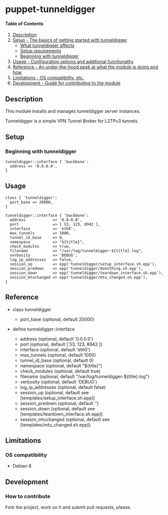 # puppet-tunneldigger

#### Table of Contents

1. [Description](#description)
1. [Setup - The basics of getting started with tunneldigger](#setup)
    * [What tunneldigger affects](#what-tunneldigger-affects)
    * [Setup requirements](#setup-requirements)
    * [Beginning with tunneldigger](#beginning-with-tunneldigger)
1. [Usage - Configuration options and additional functionality](#usage)
1. [Reference - An under-the-hood peek at what the module is doing and how](#reference)
1. [Limitations - OS compatibility, etc.](#limitations)
1. [Development - Guide for contributing to the module](#development)

## Description

This module installs and manages tunneldigger server instances.

Tunneldigger is a simple VPN Tunnel Broker for L2TPv3 tunnels.

## Setup

### Beginning with tunneldigger

```puppet
tunneldigger::interface { 'backbone':
  address => '0.0.0.0',
}
```

## Usage

```puppet
class { 'tunneldigger':
  port_base => 20000,
}

tunneldigger::interface { 'backbone':
  address            => '0.0.0.0',
  port               => [ 53, 123, 8942 ],
  interface          => 'eth0',
  max_tunnels        => 1000,
  tunnel_id_base     => 0,
  namespace          => "${title}",
  check_modules      => true,
  filename           => "/var/log/tunneldigger-${title}.log",
  verbosity          => 'DEBUG',
  log_ip_addresses   => false,
  session_up         => epp('tunneldigger/setup_interface.sh.epp'),
  session_predown    => epp('tunneldigger/donothing.sh.epp'),
  session_down       => epp('tunneldigger/teardown_interface.sh.epp'),
  session_mtuchanged => epp('tunneldigger/mtu_changed.sh.epp'),
}
```

## Reference

* class tunneldigger
  * port_base (optional, default 20000)

* define tunneldigger::interface
  * address (optional, default '0.0.0.0')
  * port (optional, default [ 53, 123, 8942 ])
  * interface (optional, default 'eth0')
  * max\_tunnels (optional, default 1000)
  * tunnel\_id\_base (optional, default 0)
  * namespace (optional, default "${title}")
  * check\_modules (optional, default true)
  * filename (optional, default "/var/log/tunneldigger-${title}.log")
  * verbosity (optional, default 'DEBUG')
  * log\_ip\_addresses (optional, default false)
  * session\_up (optional, default see [templates/setup_interface.sh.epp])
  * session\_predown (optional, default '')
  * session\_down (optional, default see [templates/teardown_interface.sh.epp])
  * session\_mtuchanged (optional, default see [templates/mtu_changed.sh.epp])

## Limitations

### OS compatibility
* Debian 8

## Development

### How to contribute
Fork the project, work on it and submit pull requests, please.

